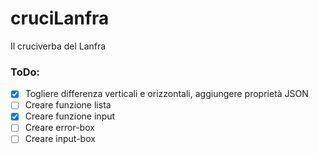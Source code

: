# cruciLanfra

Il cruciverba del Lanfra

### ToDo: 

- [x] Togliere differenza verticali e orizzontali, aggiungere proprietà JSON
- [ ] Creare funzione lista
- [x] Creare funzione input
- [ ] Creare error-box
- [ ] Creare input-box
